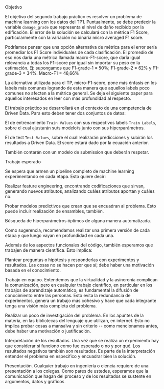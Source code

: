 Objetivo

El objetivo del segundo trabajo práctico es resolver un problema de machine learning con los datos del TP1. Puntualmente, se debe predecir la variable `damage_grade` que representa el nivel de daño recibido por la edificación. El error de la solución se calculará con la métrica F1 Score, particularmente con la variación no binaria micro averaged F1 score.

Podríamos pensar que una opción alternativa de métrica para el error sería promediar los F1 Score individuales de cada clasificación. El promedio de eso nos daría una métrica llamada macro-F1-score, que daría igual relevancia a todas los F1-score por igual sin importar su peso en la estimación.
 Ej: supongamos que F1-grade-1 = 50%; F1-grade-2 = 62% y F1-grade-3 = 34%. Macro-F1 = 48,66% 

La alternativa utilizada para el TP,  micro-F1-score,  pone más énfasis en los labels más comunes logrando de esta manera que aquellos labels poco comunes no afecten a la métrica general. Se deja el siguiente paper para aquellos interesados en leer con más profundidad al respecto.

El trabajo práctico se desarrollará en el contexto de una competencia de Driven Data. Para esto deben tener dos conjuntos de datos:

El de entrenamiento `Train Values` con sus respectivos labels `Train Labels`, sobre el cual ajustarán su/s modelo/s junto con sus hiperparámetros.

El de test `Test Values`, sobre el cual realizarán predicciones y subirán los resultados a Driven Data. El score estará dado por la ecuación anterior.

También contarán con un modelo de submission que deberán respetar.

Trabajo esperado

Se espera que armen un pipeline completo de machine learning experimentando en cada etapa. Esto quiere decir:

Realizar feature engineering, encontrando codificaciones que sirvan, generando nuevos atributos, analizando cuáles atributos aportan y cuáles no.

Probar modelos predictivos que crean que se encuadran al problema. Esto puede incluir realización de ensambles, también.

Búsqueda de hiperparámetros óptimos de alguna manera automatizada.

Como sugerencia, recomendamos realizar una primera versión de cada etapa y que luego vayan en profundidad en cada una.

Además de los aspectos funcionales del código, también esperamos que trabajen de manera científica. Esto implica:

Plantear preguntas o hipótesis y responderlas con experimentos y resultados. Las cosas no se hacen por que sí; debe haber una motivación basada en el conocimiento.

Trabajo en equipo. Entendemos que la virtualidad y la asincronía complican la comunicación, pero en cualquier trabajo científico, en particular en los trabajos de aprendizaje automático, es fundamental la difusión de conocimiento entre las personas. Esto evita la redundancia de experimentos, genera un trabajo más cohesivo y hace que cada integrante tenga una visión más completa del problema.

Realizar un poco de investigación del problema. En los apuntes de la materia, en las bibliotecas del lenguaje que utilizan, en internet. Esto no implica probar cosas a mansalva y sin criterio -- como mencionamos antes, debe haber una motivación o justificación.

Interpretación de los resultados. Una vez que se realiza un experimento hay que considerar si funcionó como fue esperado o no y por qué. Los resultados negativos también son resultados. Es parte de la interpretación entender el problema en específico y encuadrar bien la solución.

Presentación. Cualquier trabajo en ingeniería o ciencia requiere de una presentación a los colegas. Como pares de ustedes, esperamos que la comunicación que hagan del proceso y de los resultados se sustente en argumentos, datos y gráficos.

